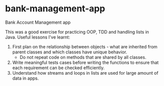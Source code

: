 # bank-management-app
Bank Account Management app

This was a good exercise for practicing OOP, TDD and handling lists in Java. Useful lessons I've learnt:

1. First plan on the relationship between objects - what are inherited from parent classes and which classes have unique behavior. 
   - Do not repeat code on methods that are shared by all classes.
2. Write meaningful tests cases before writing the functions to ensure that each requirement can be checked efficiently.
3. Understand how streams and loops in lists are used for large amount of data in apps.

